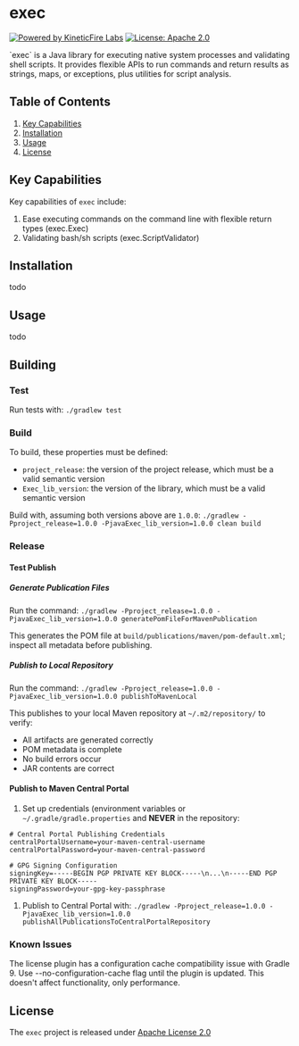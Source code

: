 # exec
[![Powered by KineticFire Labs](https://img.shields.io/badge/Powered_by-KineticFire_Labs-CDA519?link=https%3A%2F%2Flabs.kineticfire.com%2F)](https://labs.kineticfire.com/)
[![License: Apache 2.0](https://img.shields.io/badge/License-Apache_2.0-blue.svg)](https://opensource.org/licenses/Apache-2.0)
<p></p>
`exec` is a Java library for executing native system processes and validating shell scripts.  It provides flexible APIs 
to run commands and return results as strings, maps, or exceptions, plus utilities for script analysis.


## Table of Contents
1. [Key Capabilities](#key-capabilities)
2. [Installation](#installation)
3. [Usage](#usage)
4. [License](#license)


## Key Capabilities
Key capabilities of `exec` include:
1. Ease executing commands on the command line with flexible return types (exec.Exec)
1. Validating bash/sh scripts (exec.ScriptValidator)


## Installation

todo


## Usage

todo

## Building

### Test
Run tests with: `./gradlew test`

### Build
To build, these properties must be defined:
- `project_release`: the version of the project release, which must be a valid semantic version
- `Exec_lib_version`: the version of the library, which must be a valid semantic version

Build with, assuming both versions above are `1.0.0`: 
`./gradlew -Pproject_release=1.0.0 -PjavaExec_lib_version=1.0.0 clean build`

### Release

#### Test Publish

##### Generate Publication Files

Run the command:
`./gradlew -Pproject_release=1.0.0 -PjavaExec_lib_version=1.0.0 generatePomFileForMavenPublication`

This generates the POM file at `build/publications/maven/pom-default.xml`;  inspect all metadata before publishing.

##### Publish to Local Repository

Run the command:
`./gradlew -Pproject_release=1.0.0 -PjavaExec_lib_version=1.0.0 publishToMavenLocal`

This publishes to your local Maven repository at `~/.m2/repository/` to verify:
- All artifacts are generated correctly
- POM metadata is complete
- No build errors occur
- JAR contents are correct

#### Publish to Maven Central Portal
1. Set up credentials (environment variables or `~/.gradle/gradle.properties` and **NEVER** in the repository:
```
# Central Portal Publishing Credentials
centralPortalUsername=your-maven-central-username
centralPortalPassword=your-maven-central-password

# GPG Signing Configuration
signingKey=-----BEGIN PGP PRIVATE KEY BLOCK-----\n...\n-----END PGP PRIVATE KEY BLOCK-----
signingPassword=your-gpg-key-passphrase
```
1. Publish to Central Portal with: `./gradlew -Pproject_release=1.0.0 -PjavaExec_lib_version=1.0.0 publishAllPublicationsToCentralPortalRepository`

### Known Issues
The license plugin has a configuration cache compatibility issue with Gradle 9. Use --no-configuration-cache flag until 
the plugin is updated. This doesn't affect functionality, only performance.

## License
The `exec` project is released under [Apache License 2.0](https://www.apache.org/licenses/LICENSE-2.0)
